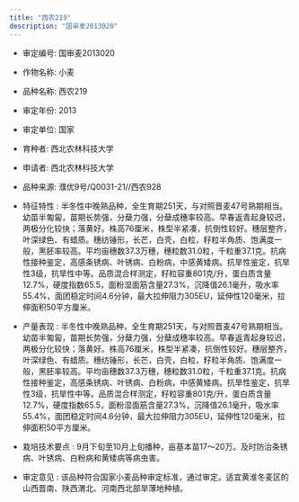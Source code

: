 ```yaml
---
title: "西农219"
description: "国审麦2013020"
---
```

* 审定编号:  国审麦2013020

*  作物名称:  小麦

*  品种名称:  西农219

*  审定年份:  2013

*  审定单位:  国家

* 育种者:  西北农林科技大学

*  申请者:  西北农林科技大学

*  品种来源:  濮优9号/Q0031-21//西农928

*  特征特性 : 
半冬性中晚熟品种，全生育期251天，与对照晋麦47号熟期相当。幼苗半匍匐，苗期长势强，分蘖力强，分蘖成穗率较高。早春返青起身较迟，两极分化较快；落黄好。株高76厘米，株型半紧凑，抗倒性较好。穗层整齐，叶深绿色、有蜡质。穗纺锤形，长芒，白壳，白粒，籽粒半角质、饱满度一般，黑胚率较高。平均亩穗数37.3万穗，穗粒数31.0粒，千粒重37.1克。抗病性接种鉴定，高感条锈病、叶锈病、白粉病，中感黄矮病。抗旱性鉴定，抗旱性3级，抗旱性中等。品质混合样测定，籽粒容重801克/升，蛋白质含量12.7%，硬度指数65.5，面粉湿面筋含量27.3%，沉降值26.1毫升，吸水率55.4%，面团稳定时间4.6分钟，最大拉伸阻力305EU，延伸性120毫米，拉伸面积50平方厘米。
 
*  产量表现 : 
半冬性中晚熟品种，全生育期251天，与对照晋麦47号熟期相当。幼苗半匍匐，苗期长势强，分蘖力强，分蘖成穗率较高。早春返青起身较迟，两极分化较快；落黄好。株高76厘米，株型半紧凑，抗倒性较好。穗层整齐，叶深绿色、有蜡质。穗纺锤形，长芒，白壳，白粒，籽粒半角质、饱满度一般，黑胚率较高。平均亩穗数37.3万穗，穗粒数31.0粒，千粒重37.1克。抗病性接种鉴定，高感条锈病、叶锈病、白粉病，中感黄矮病。抗旱性鉴定，抗旱性3级，抗旱性中等。品质混合样测定，籽粒容重801克/升，蛋白质含量12.7%，硬度指数65.5，面粉湿面筋含量27.3%，沉降值26.1毫升，吸水率55.4%，面团稳定时间4.6分钟，最大拉伸阻力305EU，延伸性120毫米，拉伸面积50平方厘米。

*  栽培技术要点 : 
9月下旬至10月上旬播种，亩基本苗17～20万。及时防治条锈病、叶锈病、白粉病和黄矮病等病虫害。

*  审定意见 : 
该品种符合国家小麦品种审定标准，通过审定。适宜黄淮冬麦区的山西晋南、陕西渭北、河南西北部旱薄地种植。

